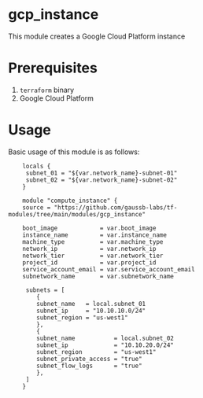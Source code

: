 # gcp_instance
  
   This module creates a Google Cloud Platform instance 

# Prerequisites

1. `terraform` binary
2. Google Cloud Platform

# Usage

   Basic usage of this module is as follows:
```
    locals {
     subnet_01 = "${var.network_name}-subnet-01"
     subnet_02 = "${var.network_name}-subnet-02"
    }

    module "compute_instance" {
    source = "https://github.com/gaussb-labs/tf-modules/tree/main/modules/gcp_instance"

    boot_image            = var.boot_image
    instance_name         = var.instance_name
    machine_type          = var.machine_type
    network_ip            = var.network_ip
    network_tier          = var.network_tier
    project_id            = var.project_id
    service_account_email = var.service_account_email
    subnetwork_name       = var.subnetwork_name

     subnets = [
        {
        subnet_name   = local.subnet_01
        subnet_ip     = "10.10.10.0/24"
        subnet_region = "us-west1"
        },
        {
        subnet_name           = local.subnet_02
        subnet_ip             = "10.10.20.0/24"
        subnet_region         = "us-west1"
        subnet_private_access = "true"
        subnet_flow_logs      = "true"
        },
     ]
    }
```
